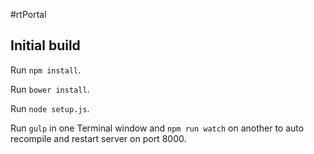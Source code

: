 #rtPortal

## Initial build 

Run `npm install`.

Run `bower install`.

Run `node setup.js`.

Run `gulp` in one Terminal window and `npm run watch` on another to auto recompile and restart server on port 8000.
